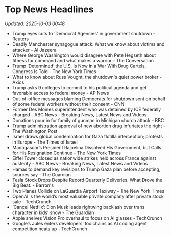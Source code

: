 # Top News Headlines

_Updated: 2025-10-03 00:48_

- Trump eyes cuts to 'Democrat Agencies' in government shutdown - Reuters
- Deadly Manchester synagogue attack: What we know about victims and attacker - Al Jazeera
- Where George Washington would disagree with Pete Hegseth about fitness for command and what makes a warrior - The Conversation
- Trump ‘Determined’ the U.S. Is Now in a War With Drug Cartels, Congress Is Told - The New York Times
- What to know about Russ Vought, the shutdown's quiet power broker - Axios
- Trump asks 9 colleges to commit to his political agenda and get favorable access to federal money - AP News
- Out-of-office messages blaming Democrats for shutdown sent on behalf of some federal workers without their consent - CNN
- Former Des Moines superintendent who was detained by ICE federally charged - ABC News - Breaking News, Latest News and Videos
- Donations pour in for family of gunman in Michigan church attack - BBC
- Trump administration approval of new abortion drug infuriates the right - The Washington Post
- Israel draws global condemnation for Gaza flotilla interception; protests in Europe - The Times of Israel
- Madagascar’s President Rajoelina Dissolved His Government, but Calls for His Resignation Continue - The New York Times
- Eiffel Tower closed as nationwide strikes held across France against austerity - ABC News - Breaking News, Latest News and Videos
- Hamas to demand key revisions to Trump Gaza plan before accepting, sources say - The Guardian
- Tesla Stock Drops Despite Record Quarterly Deliveries. What Drove the Big Beat. - Barron's
- Two Planes Collide on LaGuardia Airport Taxiway - The New York Times
- OpenAI is the world’s most valuable private company after private stock sale - TechCrunch
- ‘Cancel Netflix’: Elon Musk leads rightwing backlash over trans character in kids’ show - The Guardian
- Apple shelves Vision Pro overhaul to focus on AI glasses - TechCrunch
- Google’s Jules enters developers’ toolchains as AI coding agent competition heats up - TechCrunch